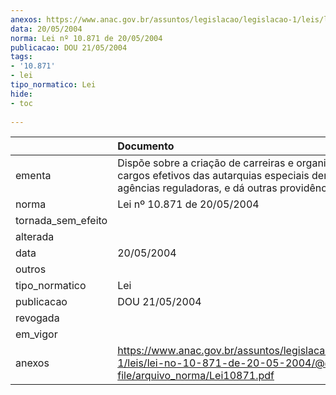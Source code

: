 ```yaml
---
anexos: https://www.anac.gov.br/assuntos/legislacao/legislacao-1/leis/lei-no-10-871-de-20-05-2004/@@display-file/arquivo_norma/Lei10871.pdf
data: 20/05/2004
norma: Lei nº 10.871 de 20/05/2004
publicacao: DOU 21/05/2004
tags:
- '10.871'
- lei
tipo_normatico: Lei
hide: 
- toc 
 
---
```


|                    | Documento                                                                                                                                                 |
|:-------------------|:----------------------------------------------------------------------------------------------------------------------------------------------------------|
| ementa             | Dispõe sobre a criação de carreiras e organização de cargos efetivos das autarquias especiais denominadas agências reguladoras, e dá outras providências. |
| norma              | Lei nº 10.871 de 20/05/2004                                                                                                                               |
| tornada_sem_efeito |                                                                                                                                                           |
| alterada           |                                                                                                                                                           |
| data               | 20/05/2004                                                                                                                                                |
| outros             |                                                                                                                                                           |
| tipo_normatico     | Lei                                                                                                                                                       |
| publicacao         | DOU 21/05/2004                                                                                                                                            |
| revogada           |                                                                                                                                                           |
| em_vigor           |                                                                                                                                                           |
| anexos             | https://www.anac.gov.br/assuntos/legislacao/legislacao-1/leis/lei-no-10-871-de-20-05-2004/@@display-file/arquivo_norma/Lei10871.pdf                       |